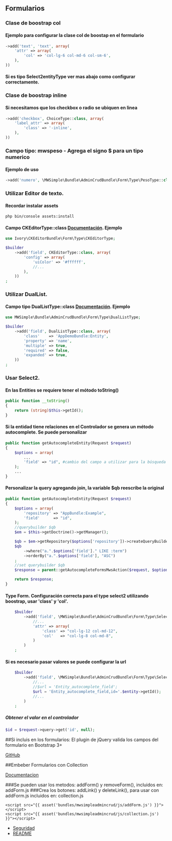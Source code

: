 ## Formularios

### Clase de boostrap col
#### Ejemplo para configurar la clase col de boostap en el formulario
```php
->add('text', 'text', array(
    'attr' => array(
        'col' => 'col-lg-6 col-md-6 col-sm-6',
    ),
))
```
#### Si es tipo Select2entityType ver mas abajo como configurar correctamente.

### Clase de boostrap inline
#### Si necesitamos que los checkbox o radio se ubiquen en linea
```php
->add('checkbox', ChoiceType::class, array(
    'label_attr' => array(
        'class' => '-inline',
    ),
))
```

### Campo tipo: mwspeso - Agrega el signo $ para un tipo numerico
#### Ejemplo de uso
```php
->add('numero', \MWSimple\Bundle\AdminCrudBundle\Form\Type\PesoType::class)
```

### Utilizar Editor de texto.

#### Recordar instalar assets
```cli
php bin/console assets:install
```
#### Campo CKEditorType::class [Documentación](http://symfony.com/doc/master/bundles/IvoryCKEditorBundle/index.html). Ejemplo
```php
use Ivory\CKEditorBundle\Form\Type\CKEditorType;

$builder
    ->add('field', CKEditorType::class, array(
        'config' => array(
            'uiColor' => '#ffffff',
            //...
        ),
    ))
;
```

### Utilizar DualList.
#### Campo tipo DualListType::class [Documentación](http://bootsnipp.com/snippets/featured/bootstrap-dual-list). Ejemplo
```php
use MWSimple\Bundle\AdminCrudBundle\Form\Type\DualListType;

$builder
    ->add('field', DualListType::class, array(
        'class'    => 'AppDemoBundle:Entity',
        'property' => 'name',
        'multiple' => true,
        'required' => false,
        'expanded' => true,
    ))
;
```

### Usar Select2.
#### En las Entities se requiere tener el mótodo toString()
```php
public function __toString()
{
    return (string)$this->getId();
}
```
#### Si la entidad tiene relaciones en el Controlador se genera un método autocomplete. Se puede personalizar
```php
public function getAutocompleteEntity(Request $request)
{
    $options = array(
        ...
        'field' => "id", #cambio del campo a utilizar para la búsqueda
    );
    ...
}
```
#### Personalizar la query agregando join, la variable $qb reescribe la original
```php
public function getAutocompleteEntity(Request $request)
{
    $options = array(
        'repository' => "AppBundle:Example",
        'field'      => "id",
    );
    //querybuilder $qb
    $em = $this->getDoctrine()->getManager();

    $qb = $em->getRepository($options['repository'])->createQueryBuilder('a');
    $qb
        ->where("a.".$options['field']." LIKE :term")
        ->orderBy("a.".$options['field'], "ASC")
    ;
    //set querybuilder $qb
    $response = parent::getAutocompleteFormsMwsAction($request, $options, $qb);

    return $response;
}
```
#### Type Form. Configuración correcta para el type select2 utilizando boostrap, usar 'class' y 'col'.
```php
    $builder
        ->add('field', \MWSimple\Bundle\AdminCrudBundle\Form\Type\Select2entityType::class, array(
            //...
            'attr' => array(
                'class' => "col-lg-12 col-md-12",
                'col'   => "col-lg-8 col-md-8",
            )
        )
    ;
```
#### Si es necesario pasar valores se puede configurar la url
```php
    $builder
        ->add('field', \MWSimple\Bundle\AdminCrudBundle\Form\Type\Select2entityType::class, array(
            //...
            //$url = 'Entity_autocomplete_field';
            $url = 'Entity_autocomplete_field,id='.$entity->getId();
            //...
        )
    ;
```
##### Obtener el valor en el controlador
```php
$id = $request->query->get('id', null);
```

##Si incluis en los formularios: El plugin de jQuery valida los campos del  formulario en Bootstrap 3+

[GitHub](https://github.com/nghuuphuoc/bootstrapvalidator)

##Embeber Formularios con Collection

[Documentacion](http://symfony.com/doc/current/cookbook/form/form_collections.html)

###Se pueden usar los metodos: addForm() y removeForm(), incluidos en: addForm.js
###Crea los botones: addLink() y deleteLink(), para usar con addForm.js incluidos en: collection.js

```twig
<script src="{{ asset('bundles/mwsimpleadmincrud/js/addForm.js') }}"></script>
<script src="{{ asset('bundles/mwsimpleadmincrud/js/collection.js') }}"></script>
```

* [Seguridad](seguridad.md)
* [README](https://github.com/MWSimple/AdminCrudBundle/blob/version30/README.md)
